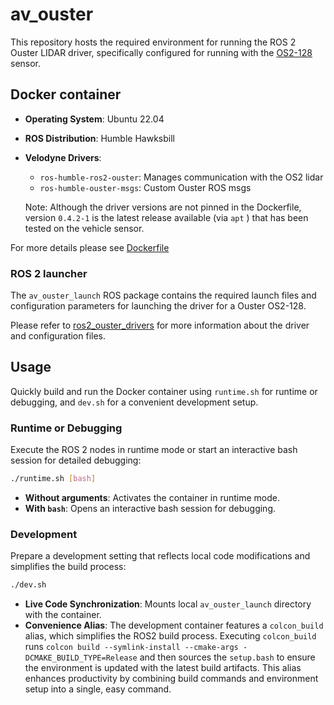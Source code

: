 # av_ouster
This repository hosts the required environment for running the ROS 2 Ouster LIDAR driver, specifically configured for running with the [OS2-128](https://ouster.com/products/hardware/os2-lidar-sensor) sensor.


## Docker container
- **Operating System**: Ubuntu 22.04
- **ROS Distribution**: Humble Hawksbill
- **Velodyne Drivers**:
    - `ros-humble-ros2-ouster`: Manages communication with the OS2  lidar
    - `ros-humble-ouster-msgs`: Custom Ouster ROS msgs

    Note: Although the driver versions are not pinned in the Dockerfile, version `0.4.2-1` is the latest release available (via `apt` ) that has been tested on the vehicle sensor.

For more details please see [Dockerfile](./Dockerfile)


### ROS 2 launcher

The `av_ouster_launch` ROS package contains the required launch files and configuration parameters for launching the driver for a Ouster OS2-128.

Please refer to [ros2_ouster_drivers](https://github.com/ros-drivers/ros2_ouster_drivers) for more information about the driver and configuration files.


## Usage

 Quickly build and run the Docker container using `runtime.sh` for runtime or debugging, and `dev.sh` for a convenient development setup.

### Runtime or Debugging

Execute the ROS 2 nodes in runtime mode or start an interactive bash session for detailed debugging:

```bash
./runtime.sh [bash]
```

- **Without arguments**: Activates the container in runtime mode.
- **With `bash`**: Opens an interactive bash session for debugging.

### Development

Prepare a development setting that reflects local code modifications and simplifies the build process:

```bash
./dev.sh
```

- **Live Code Synchronization**: Mounts local `av_ouster_launch` directory with the container.
- **Convenience Alias**: The development container features a `colcon_build` alias, which simplifies the ROS2 build process. Executing `colcon_build` runs `colcon build --symlink-install --cmake-args -DCMAKE_BUILD_TYPE=Release` and then sources the `setup.bash` to ensure the environment is updated with the latest build artifacts. This alias enhances productivity by combining build commands and environment setup into a single, easy command.
